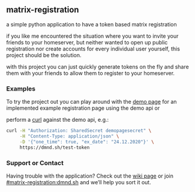 ## matrix-registration

a simple python application to have a token based matrix registration

if you like me encountered the situation where you want to invite your friends to your homeserver, but neither wanted to open up public registration nor create accounts for every individual user yourself, this project should be the solution.

with this project you can just quickly generate tokens on the fly and share them with your friends to allow them to register to your homeserver.
### Examples

To try the project out you can play around with the [demo page](./demo.html) for an implemented example registration page using the demo api or

perform a [curl](https://github.com/ZerataX/matrix-registration/wiki/api#curl) against the demo api, e.g.:
```bash
curl -H "Authorization: SharedSecret demopagesecret" \
     -H "Content-Type: application/json" \
     -D '{"one_time": true, "ex_date": "24.12.2020"}' \
     https://dmnd.sh/test-token
```

### Support or Contact

Having trouble with the application? Check out the [wiki page](https://github.com/ZerataX/matrix-registration/wiki/) or join [#matrix-registration:dmnd.sh](https://matrix.to/#/#matrix-registration:dmnd.sh) and we’ll help you sort it out.

